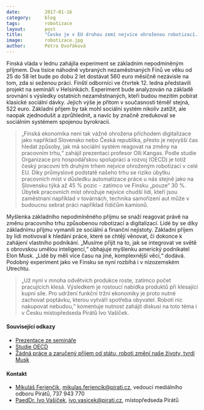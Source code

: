 ```yaml
---
date:         2017-01-16
category:     blog
tags:         robotizace
layout:       post
title:        "Česko je v EU druhou zemí nejvíce ohroženou robotizací. Odpovědí by mohl být nepodmíněný základní příjem" 
image:        robotizace.jpg
author:       Petra Dvořáková
---
```


Finská vláda v lednu zahájila experiment se základním nepodmíněným příjmem. Dva tisíce náhodně vybraných nezaměstnaných Finů ve věku od 25 do 58 let bude po dobu 2 let dostávat 560 euro měsíčně nezávisle na tom, zda si seženou práci. Finští odborníci ve čtvrtek 12. ledna představili projekt na semináři v Helsinkách. Experiment bude analyzován na základě srovnání s výsledky ostatních nezaměstnaných, kteří budou mezitím pobírat klasické sociální dávky. Jejich výše je přitom v současnosti téměř stejná, 522 euro. Základní příjem by tak mohl sociální systém nikoliv zatížit, ale naopak zjednodušit a zprůhlednit, a navíc by značně zredukoval se sociálním systémem spojenou byrokracii.

> „Finská ekonomika není tak vážně ohrožena příchodem digitalizace jako například Slovensko nebo Česká republika, přesto je nejvyšší čas hledat způsoby, jak má sociální systém reagovat na změny na pracovním trhu,“ zahájil prezentaci profesor Olli Kangas. Podle studie Organizace pro hospodářskou spolupráci a rozvoj (OECD) je totiž český pracovní trh druhým trhem nejvíce ohroženým robotizací v celé EU. Díky průmyslové podstatě našeho trhu se riziko úbytku pracovních míst v důsledku automatizace práce u nás stejně jako na Slovensku týká až 45 % pozic - zatímco ve Finsku „pouze“ 30 %. Úbytek pracovních míst ohrožuje nejvíce chudší lidi, kteří jsou zaměstnaní například v továrnách, technika samořízení aut může v budoucnu sebrat práci například řidičům kamionů.

Myšlenka základního nepodmíněného příjmu se snaží reagovat právě na změnu pracovního trhu způsobenou robotizací a digitalizací. Lidé by se díky základnímu příjmu vymanili ze sociální a finanční nejistoty. Základní příjem by lidi motivoval k hledání práce, které se chtějí věnovat, či dokonce k zahájení vlastního podnikání. „Musíme přijít na to, jak se integrovat ve světě s obrovskou umělou inteligencí,“ obhajuje myšlenku americký podnikatel Elon Musk. „Lidé by měli více času na jiné, komplexnější věci,“ dodává. Podobný experiment jako ve Finsku se nyní rozbíhá i v nizozemském Utrechtu.

> „Už nyní v mnoha odvětvích produkce roste, zatímco počet pracujících klesá. Výsledkem je rostoucí nabídka produktů při klesající kupní síle. Pro udržení funkční tržní ekonomiky je proto nutné zachovat poptávku, kterou vytváří spotřeba obyvatel. Roboti nic nakupovat nebudou,“ komentuje nutnost zahájit diskusi na toto téma i v Česku místopředseda Pirátů Ivo Vašíček.

#### Související odkazy

* [Prezentace ze semináře](http://www.slideshare.net/kelantutkimus/reasons-to-experimenting-basic-income-in-finland)
* [Studie OECD](http://www.oecd.org/employment/Automation-and-independent-work-in-a-digital-economy-2016.pdf)
* [Žádná práce a zaručený příjem od státu, roboti změní naše životy, tvrdí Musk](http://www.forbes.cz/zadna-prace-a-zaruceny-prijem-od-statu-roboti-zmeni-nase-zivoty-tvrdi-musk/)

#### Kontakt

* [Mikuláš Ferjenčík](https://www.pirati.cz/lide/mikulas_ferjencik), [mikulas.ferjencik@pirati.cz](mikulas.ferjencik@pirati.cz), vedoucí mediálního odboru Pirátů, 737 943 770 
* [PaedDr. Ivo Vašíček](https://www.pirati.cz/lide/ivo_vasicek), [ivo.vasicek@pirati.cz](ivo.vasicek@pirati.cz), místopředseda Pirátů

